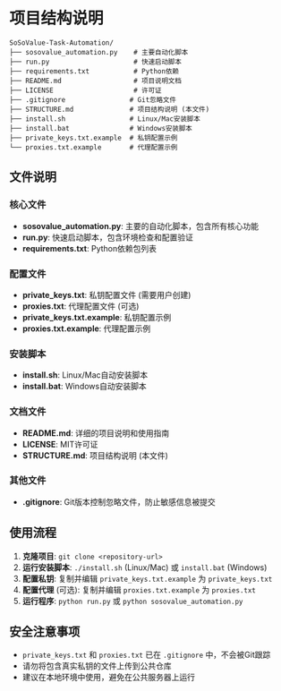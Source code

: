 # 项目结构说明

```
SoSoValue-Task-Automation/
├── sosovalue_automation.py    # 主要自动化脚本
├── run.py                     # 快速启动脚本
├── requirements.txt           # Python依赖
├── README.md                  # 项目说明文档
├── LICENSE                    # 许可证
├── .gitignore                # Git忽略文件
├── STRUCTURE.md              # 项目结构说明 (本文件)
├── install.sh                # Linux/Mac安装脚本
├── install.bat               # Windows安装脚本
├── private_keys.txt.example  # 私钥配置示例
└── proxies.txt.example       # 代理配置示例
```

## 文件说明

### 核心文件

- **sosovalue_automation.py**: 主要的自动化脚本，包含所有核心功能
- **run.py**: 快速启动脚本，包含环境检查和配置验证
- **requirements.txt**: Python依赖包列表

### 配置文件

- **private_keys.txt**: 私钥配置文件 (需要用户创建)
- **proxies.txt**: 代理配置文件 (可选)
- **private_keys.txt.example**: 私钥配置示例
- **proxies.txt.example**: 代理配置示例

### 安装脚本

- **install.sh**: Linux/Mac自动安装脚本
- **install.bat**: Windows自动安装脚本

### 文档文件

- **README.md**: 详细的项目说明和使用指南
- **LICENSE**: MIT许可证
- **STRUCTURE.md**: 项目结构说明 (本文件)

### 其他文件

- **.gitignore**: Git版本控制忽略文件，防止敏感信息被提交

## 使用流程

1. **克隆项目**: `git clone <repository-url>`
2. **运行安装脚本**: `./install.sh` (Linux/Mac) 或 `install.bat` (Windows)
3. **配置私钥**: 复制并编辑 `private_keys.txt.example` 为 `private_keys.txt`
4. **配置代理** (可选): 复制并编辑 `proxies.txt.example` 为 `proxies.txt`
5. **运行程序**: `python run.py` 或 `python sosovalue_automation.py`

## 安全注意事项

- `private_keys.txt` 和 `proxies.txt` 已在 `.gitignore` 中，不会被Git跟踪
- 请勿将包含真实私钥的文件上传到公共仓库
- 建议在本地环境中使用，避免在公共服务器上运行
